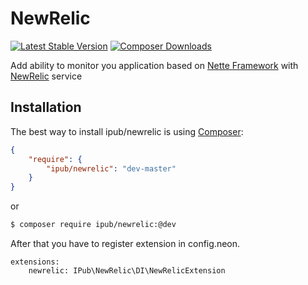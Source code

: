 # NewRelic

[![Latest Stable Version](https://img.shields.io/packagist/v/ipub/newrelic.svg?style=flat-square)](https://packagist.org/packages/ipub/newrelic)
[![Composer Downloads](https://img.shields.io/packagist/dt/ipub/newrelic.svg?style=flat-square)](https://packagist.org/packages/ipub/newrelic)

Add ability to monitor you application based on [Nette Framework](http://nette.org/) with [NewRelic](http://www.newrelic.com/) service

## Installation

The best way to install ipub/newrelic is using  [Composer](http://getcomposer.org/):

```json
{
	"require": {
		"ipub/newrelic": "dev-master"
	}
}
```

or

```sh
$ composer require ipub/newrelic:@dev
```

After that you have to register extension in config.neon.

```neon
extensions:
	newrelic: IPub\NewRelic\DI\NewRelicExtension
```